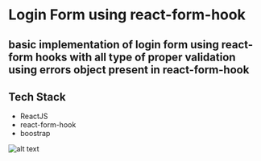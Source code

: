 # Login Form using react-form-hook

## basic implementation of login form using react-form hooks with all type of proper validation using errors object present in react-form-hook

## Tech Stack

<ul>
    <li>ReactJS</li>
    <li>react-form-hook</li>
    <li>boostrap</li>
</ul>

![alt text]("Login_validations.gif")
